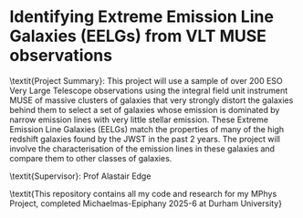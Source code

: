 # Identifying Extreme Emission Line Galaxies (EELGs) from VLT MUSE observations

\textit{Project Summary}: This project will use a sample of over 200 ESO Very Large Telescope observations using the integral field unit instrument MUSE of massive clusters of galaxies that very strongly distort the galaxies behind them to select a set of galaxies whose emission is dominated by narrow emission lines with very little stellar emission. These Extreme Emission Line Galaxies (EELGs) match the properties of many of the high redshift galaxies found by the JWST in the past 2 years. The project will involve the characterisation of the emission lines in these galaxies and compare them to other classes of galaxies.

\textit{Supervisor}: Prof Alastair Edge

\textit{This repository contains all my code and research for my MPhys Project, completed Michaelmas-Epiphany 2025-6 at Durham University}
